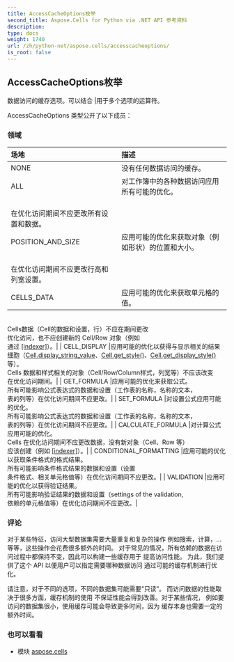 ```yaml
---
title: AccessCacheOptions枚举
second_title: Aspose.Cells for Python via .NET API 参考资料
description:
type: docs
weight: 1740
url: /zh/python-net/aspose.cells/accesscacheoptions/
is_root: false
---
```

## AccessCacheOptions枚举
数据访问的缓存选项。可以结合 |用于多个选项的运算符。



AccessCacheOptions 类型公开了以下成员：

### 领域
|场地|描述|
| :- | :- |
| NONE |没有任何数据访问的缓存。|
| ALL |对工作簿中的各种数据访问应用所有可能的优化。<br/>在优化访问期间不应更改所有设置和数据。|
| POSITION_AND_SIZE |应用可能的优化来获取对象（例如形状）的位置和大小。<br/>在优化访问期间不应更改行高和列宽设置。|
| CELLS_DATA |应用可能的优化来获取单元格的值。<br/>Cells数据（Cell的数据和设置，行）不应在期间更改<br/>优化访问，也不应创建新的 Cell/Row 对象（例如<br/>通过 [[indexer]](/cells/python-net/aspose.cells/cells/__getitem__/)）。|
| CELL_DISPLAY |应用可能的优化以获得与显示相关的结果<br/>细胞（[Cell.display_string_value](/cells/zh/python-net/aspose.cells/cell#display_string_value)、[Cell.get_style()](/cells/zh/python-net/aspose.cells/cell/get_style)、[Cell.get_display_style()](/cells/zh/python-net/aspose.cells/cell/get_display_style) 等）。<br/>Cells 数据和样式相关的对象（Cell/Row/Column样式，列宽等）不应该改变<br/>在优化访问期间。|
| GET_FORMULA |应用可能的优化来获取公式。<br/>所有可能影响公式表达式的数据和设置（工作表的名称，名称的文本，<br/>表的列等）在优化访问期间不应更改。|
| SET_FORMULA |对设置公式应用可能的优化。<br/>所有可能影响公式表达式的数据和设置（工作表的名称，名称的文本，<br/>表的列等）在优化访问期间不应更改。|
| CALCULATE_FORMULA |对计算公式应用可能的优化。<br/>Cells 在优化访问期间不应更改数据，没有新对象（Cell、Row 等）<br/>应该创建（例如 [[indexer]](/cells/python-net/aspose.cells/cells/__getitem__/)）。|
| CONDITIONAL_FORMATTING |应用可能的优化以获取条件格式的格式结果。<br/>所有可能影响条件格式结果的数据和设置（设置<br/>条件格式、相关单元格值等）在优化访问期间不应更改。|
| VALIDATION |应用可能的优化以获得验证结果。<br/>所有可能影响验证结果的数据和设置（settings of the validation,<br/>依赖的单元格值等）在优化访问期间不应更改。|



### 评论

对于某些特征，访问大型数据集需要大量重复和复杂的操作
例如搜索，计算，...等等，这些操作会花费很多额外的时间。
对于常见的情况，所有依赖的数据在访问过程中都保持不变，因此可以构建一些缓存用于
提高访问性能。
为此，我们提供了这个 API 以便用户可以指定需要哪种数据访问
通过可能的缓存机制进行优化。


请注意，对于不同的选项，不同的数据集可能需要“只读”。
而访问数据的性能取决于很多方面，缓存机制的使用
不保证性能会得到改善。对于某些情况，
例如要访问的数据集很小，使用缓存可能会导致更多时间，因为
缓存本身也需要一定的额外时间。

### 也可以看看
* 模块 [aspose.cells](..)
